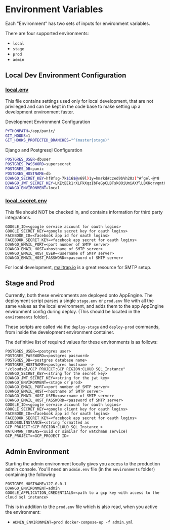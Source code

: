# Environment Variables

Each "Environment" has two sets of inputs for environment variables.

There are four supported environments:
- `local`
- `stage`
- `prod`
- `admin`

## Local Dev Environment Configuration


### [local.env](./local.env)

This file contains settings used only for local development, that are not privileged and can be kept in the code base to make setting up a development environment faster.


Development Environment Configuration
```bash
PYTHONPATH=/app/panic/
GIT_HOOKS=1
GIT_HOOKS_PROTECTED_BRANCHES="^(master|stage)"
```

Django and Postgresql Configuration
```bash
POSTGRES_USER=dbuser
POSTGRES_PASSWORD=supersecret
POSTGRES_DB=panic
POSTGRES_HOSTNAME=db
DJANGO_SECRET_KEY=hf8fsg-7k$16$@v69l)1y=hmrkd#czed9b%h20z)^#^gel-@*8
DJANGO_JWT_SECRET_KEY=LKEtEEk1rXLFkXqzIbFeGpCLBTskOOiUmiAXflLBXKorvqmtOvq05ZyhUPcIwoL6fZHs5bcU6w7UWPRBHOwPAXE1VI98YJY5UBvIM4zdohfJxtnG923JI9Ge
DJANGO_ENVIRONMENT=local
```

### [local_secret.env](./local_secret.env)

This file should NOT be checked in, and contains information for third party integrations.

```
GOOGLE_ID=<google service account for oauth logins>
GOOGLE_SECRET_KEY=<google secret key for oauth logins>
FACEBOOK_ID=<facebook app id for oauth logins>
FACEBOOK_SECRET_KEY=<facebook app secret for oauth logins>
DJANGO_EMAIL_PORT=<port number of SMTP server>
DJANGO_EMAIL_HOST=<hostname of SMTP server>
DJANGO_EMAIL_HOST_USER=<username of SMTP server>
DJANGO_EMAIL_HOST_PASSWORD=<password of SMTP server>
```

For local development, [mailtrap.io](https://mailtrap.io/) is a great resource for SMTP setup.

## Stage and Prod

Currently, both these environments are deployed onto AppEngine.
The deployment script parses a single `stage.env` or `prod.env` file with all the same values as the local environment,
and adds them to the app AppEngine environment config during deploy.  (This should be located in the `environments` folder).

These scripts are called via the `deploy-stage` and `deploy-prod` commands, from inside the development environment container.

The definitive list of required values for these environments is as follows:

```
POSTGRES_USER=<postgres user>
POSTGRES_PASSWORD=<postgres password>
POSTGRES_DB=<postgres database name>
POSTGRES_HOSTNAME=<postgres hostname -> "/cloudsql/GCP_PROJECT:GCP_REGION:CLOUD_SQL_Instance"
DJANGO_SECRET_KEY=<string for the secret key>
DJANGO_JWT_SECRET_KEY=<string for the jwt key>
DJANGO_ENVIRONMENT=<stage or prod>
DJANGO_EMAIL_PORT=<port number of SMTP server>
DJANGO_EMAIL_HOST=<hostname of SMTP server>
DJANGO_EMAIL_HOST_USER=<username of SMTP server>
DJANGO_EMAIL_HOST_PASSWORD=<password of SMTP server>
GOOGLE_ID=<google service account for oauth logins>
GOOGLE_SECRET_KEY=<google client key for oauth logins>
FACEBOOK_ID=<facebook app id for oauth logins>
FACEBOOK_SECRET_KEY=<facebook app secret for oauth logins>
CLOUDSQLINSTANCE=<string formatted as GCP_PROJECT:GCP_REGION:CLOUD_SQL_Instance >
WATCHMAN_TOKENS=<uuid or similar for watchman service)
GCP_PROJECT=<GCP_PROJECT ID>
```

## Admin Environment

Starting the admin environment locally gives you access to the production admin console.
You'll need an `admin.env` file (in the `environments` folder) containing the following:

```
POSTGRES_HOSTNAME=127.0.0.1
DJANGO_ENVIRONMENT=admin
GOOGLE_APPLICATION_CREDENTIALS=<path to a gcp key with access to the cloud sql instance>
```

This is in addition to the `prod.env` file which is also read, when you active the environment:
- `ADMIN_ENVIRONMENT=prod docker-compose-up -f admin.yml`
